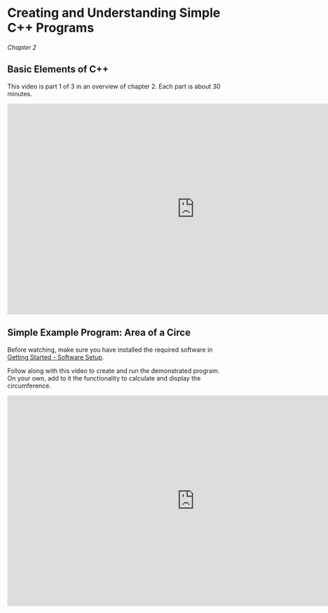 Creating and Understanding Simple C++ Programs
==============================================

*Chapter 2*

Basic Elements of C++
---------------------

This video is part 1 of 3 in an overview of chapter 2. Each part is about 30 minutes.

<div class="youtube">
<div><iframe width="853" height="480" src="https://www.youtube-nocookie.com/embed/LCK213jTsEM?rel=0&amp;showinfo=0" frameborder="0" allow="autoplay; encrypted-media" allowfullscreen="allowfullscreen"></iframe></div>
</div>

Simple Example Program: Area of a Circe
---------------------------------------

Before watching, make sure you have installed the required software in [Getting Started - Software Setup](/notes/01-getting-started#software-setup).

Follow along with this video to create and run the demonstrated program. On your own, add to it the functionality to calculate and display the circumference.

<div class="youtube">
<div><iframe width="853" height="480" src="https://www.youtube-nocookie.com/embed/fcEiJ0EVtmY?rel=0&amp;showinfo=0" frameborder="0" allow="autoplay; encrypted-media" allowfullscreen="allowfullscreen"></iframe></div>
</div>